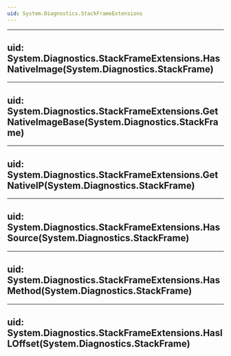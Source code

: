 ```yaml
---
uid: System.Diagnostics.StackFrameExtensions
---
```


---
uid: System.Diagnostics.StackFrameExtensions.HasNativeImage(System.Diagnostics.StackFrame)
---

---
uid: System.Diagnostics.StackFrameExtensions.GetNativeImageBase(System.Diagnostics.StackFrame)
---

---
uid: System.Diagnostics.StackFrameExtensions.GetNativeIP(System.Diagnostics.StackFrame)
---

---
uid: System.Diagnostics.StackFrameExtensions.HasSource(System.Diagnostics.StackFrame)
---

---
uid: System.Diagnostics.StackFrameExtensions.HasMethod(System.Diagnostics.StackFrame)
---

---
uid: System.Diagnostics.StackFrameExtensions.HasILOffset(System.Diagnostics.StackFrame)
---
